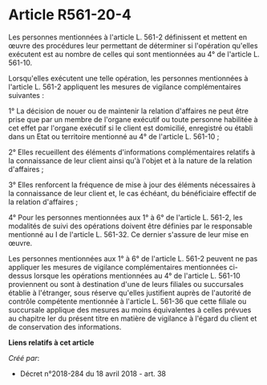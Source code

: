 # Article R561-20-4

Les personnes mentionnées à l'article L. 561-2 définissent et mettent en œuvre des procédures leur permettant de déterminer
si l'opération qu'elles exécutent est au nombre de celles qui sont mentionnées au 4° de l'article L. 561-10.

Lorsqu'elles exécutent une telle opération, les personnes mentionnées à l'article L. 561-2 appliquent les mesures de
vigilance complémentaires suivantes :

1° La décision de nouer ou de maintenir la relation d'affaires ne peut être prise que par un membre de l'organe exécutif ou
toute personne habilitée à cet effet par l'organe exécutif si le client est domicilié, enregistré ou établi dans un Etat ou
territoire mentionné au 4° de l'article L. 561-10 ;

2° Elles recueillent des éléments d'informations complémentaires relatifs à la connaissance de leur client ainsi qu'à l'objet
et à la nature de la relation d'affaires ;

3° Elles renforcent la fréquence de mise à jour des éléments nécessaires à la connaissance de leur client et, le cas échéant,
du bénéficiaire effectif de la relation d'affaires ;

4° Pour les personnes mentionnées aux 1° à 6° de l'article L. 561-2, les modalités de suivi des opérations doivent être
définies par le responsable mentionné au I de l'article L. 561-32. Ce dernier s'assure de leur mise en œuvre.

Les personnes mentionnées aux 1° à 6° de l'article L. 561-2 peuvent ne pas appliquer les mesures de vigilance complémentaires
mentionnées ci-dessus lorsque les opérations mentionnées au 4° de l'article L. 561-10 proviennent ou sont à destination d'une
de leurs filiales ou succursales établie à l'étranger, sous réserve qu'elles justifient auprès de l'autorité de contrôle
compétente mentionnée à l'article L. 561-36 que cette filiale ou succursale applique des mesures au moins équivalentes à
celles prévues au chapitre Ier du présent titre en matière de vigilance à l'égard du client et de conservation des
informations.

**Liens relatifs à cet article**

_Créé par_:

  - Décret n°2018-284 du 18 avril 2018 - art. 38
